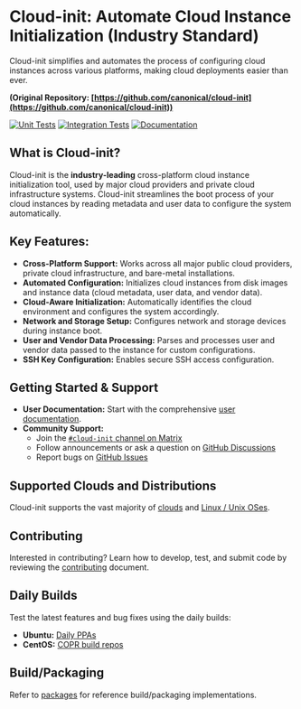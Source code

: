 # Cloud-init: Automate Cloud Instance Initialization (Industry Standard)

Cloud-init simplifies and automates the process of configuring cloud instances across various platforms, making cloud deployments easier than ever.

**(Original Repository: [https://github.com/canonical/cloud-init](https://github.com/canonical/cloud-init))**

[![Unit Tests](https://github.com/canonical/cloud-init/actions/workflows/unit.yml/badge.svg?branch=main)](https://github.com/canonical/cloud-init/actions/workflows/unit.yml)
[![Integration Tests](https://github.com/canonical/cloud-init/actions/workflows/integration.yml/badge.svg?branch=main)](https://github.com/canonical/cloud-init/actions/workflows/integration.yml)
[![Documentation](https://github.com/canonical/cloud-init/actions/workflows/check_format.yml/badge.svg?branch=main)](https://github.com/canonical/cloud-init/actions/workflows/check_format.yml)

## What is Cloud-init?

Cloud-init is the **industry-leading** cross-platform cloud instance initialization tool, used by major cloud providers and private cloud infrastructure systems. Cloud-init streamlines the boot process of your cloud instances by reading metadata and user data to configure the system automatically.

## Key Features:

*   **Cross-Platform Support:** Works across all major public cloud providers, private cloud infrastructure, and bare-metal installations.
*   **Automated Configuration:** Initializes cloud instances from disk images and instance data (cloud metadata, user data, and vendor data).
*   **Cloud-Aware Initialization:** Automatically identifies the cloud environment and configures the system accordingly.
*   **Network and Storage Setup:** Configures network and storage devices during instance boot.
*   **User and Vendor Data Processing:** Parses and processes user and vendor data passed to the instance for custom configurations.
*   **SSH Key Configuration:** Enables secure SSH access configuration.

## Getting Started & Support

*   **User Documentation:** Start with the comprehensive [user documentation](https://docs.cloud-init.io/en/latest/).
*   **Community Support:**
    *   Join the [``#cloud-init`` channel on Matrix](https://matrix.to/#/#cloud-init:ubuntu.com)
    *   Follow announcements or ask a question on [GitHub Discussions](https://github.com/canonical/cloud-init/discussions)
    *   Report bugs on [GitHub Issues](https://github.com/canonical/cloud-init/issues)

## Supported Clouds and Distributions

Cloud-init supports the vast majority of [clouds](https://docs.cloud-init.io/en/latest/reference/datasources.html#datasources_supported) and [Linux / Unix OSes](https://docs.cloud-init.io/en/latest/reference/distros.html).

## Contributing

Interested in contributing? Learn how to develop, test, and submit code by reviewing the [contributing](https://docs.cloud-init.io/en/latest/development/index.html) document.

## Daily Builds

Test the latest features and bug fixes using the daily builds:

*   **Ubuntu:** [Daily PPAs](https://code.launchpad.net/~cloud-init-dev/+archive/ubuntu/daily)
*   **CentOS:** [COPR build repos](https://copr.fedorainfracloud.org/coprs/g/cloud-init/cloud-init-dev/)

## Build/Packaging

Refer to [packages](packages) for reference build/packaging implementations.